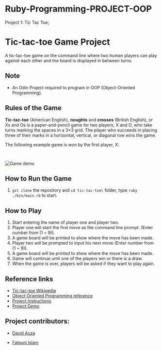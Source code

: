 # Ruby-Programming-PROJECT-OOP

 Project 1: Tic Tac Toe; 

# Tic-tac-toe Game Project

A tic-tac-toe game on the command line where two human players can play against each other and the board is displayed in between turns.

## Note

* An Odin Project required to program in OOP (Object-Oriented Programming).

## Rules of the Game

**Tic-tac-toe** (American English), **noughts** and **crosses** (British English), or Xs and Os is a paper-and-pencil game for two players, X and O, who take turns marking the spaces in a 3×3 grid. The player who succeeds in placing three of their marks in a horizontal, vertical, or diagonal row wins the game.

The following example game is won by the first player, X:

<br>

![Game demo](https://upload.wikimedia.org/wikipedia/commons/thumb/1/1b/Tic-tac-toe-game-1.svg/479px-Tic-tac-toe-game-1.svg.png)

## How to Run the Game

1. `git clone` the repository and `cd tic-tac-toe\` folder, type `ruby ./bin/main.rb` to start.

## How to Play

1. Start entering the name of player one and player two.
2. Player one will start the first move as the command line prompt. (Enter number from (1 ~ 9)).
3. A game board will be printed to show where the move has been made.
4. Player two will be prompted to input his next move (Enter number from (1 ~ 9)).
5. A game board will be printed to show where the move has been made.
6. Game will continue until one of the players win or there is a draw.
7. When the game is over, players will be asked if they want to play again.

## Reference links

* [Tic-tac-toe Wikipedia](https://en.wikipedia.org/wiki/Tic-tac-toe)
* [Object Oriented Programming reference](https://www.theodinproject.com/courses/ruby-programming/lessons/object-oriented-programming)
* [Project Instructions](https://www.theodinproject.com/courses/ruby-programming/lessons/oop)
* [Project Demo](https://repl.it/@islamfalguni/tic-tac-toe)

## Project contributors:

- [David Auza](https://github.com/davidauza-engineer)

- [Falguni Islam](https://github.com/falguniislam)